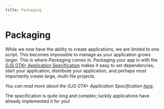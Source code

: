 ```yaml
---
title: Packaging
---
```


# Packaging

While we now have the ability to create applications, we are limited to one script. This becomes impossible to manage as your application grows larger. This is where *Packaging* comes in. Packaging your app in with the [GJS GTK+ Application Specification]() makes it easy to set dependencies, start your application, distribute your application, and perhaps most importantly create large, multi-file projects.

*You can read more about the GJS GTK+ Application Specification [here]().*

The specification is quite long and complex; luckily applications have already implemented it for you!